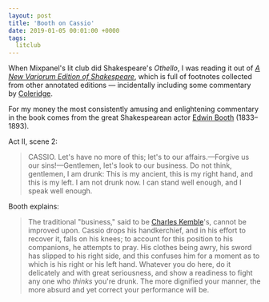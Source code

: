 ```yaml
---
layout: post
title: 'Booth on Cassio'
date: 2019-01-05 00:01:00 +0000
tags:
  litclub
---
```


When Mixpanel's lit club did Shakespeare's _Othello_, I was reading it out of
[_A New Variorum Edition of Shakespeare_](https://amzn.to/2SFQOB8), which is
full of footnotes collected from other annotated editions — incidentally including
some commentary by [Coleridge](http://theshakespeareblog.com/2015/10/samuel-taylor-coleridge-and-shakespeare/).

For my money the most consistently amusing and enlightening commentary in the book
comes from the great Shakespearean actor [Edwin Booth](https://en.wikipedia.org/wiki/Edwin_Booth)
(1833–1893).

Act II, scene 2:

> CASSIO. Let's have no more of this; let's to our affairs.—Forgive
> us our sins!—Gentlemen, let's look to our business. Do not think,
> gentlemen, I am drunk: This is my ancient, this is my right hand,
> and this is my left. I am not drunk now. I can stand well enough,
> and I speak well enough.

Booth explains:

> The traditional "business," said to be [Charles Kemble](https://en.wikipedia.org/wiki/Charles_Kemble)'s, cannot be improved upon.
> Cassio drops his handkerchief, and in his effort to recover it, falls on his knees;
> to account for this position to his companions, he attempts to pray. His clothes
> being awry, his sword has slipped to his right side, and this confuses him for
> a moment as to which is his right or his left hand. Whatever you do here, do it
> delicately and with great seriousness, and show a readiness to fight any one who
> *thinks* you're drunk. The more dignified your manner, the more absurd and yet
> correct your performance will be.
